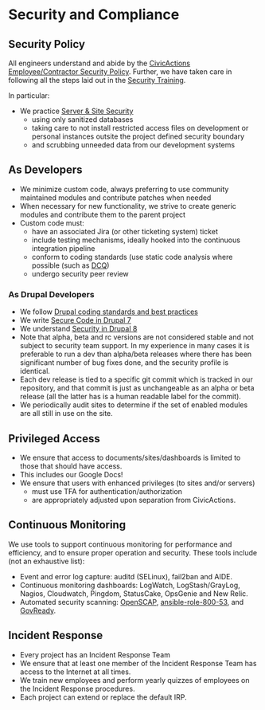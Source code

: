 # Security and Compliance

## Security Policy

All engineers understand and abide by the [CivicActions Employee/Contractor Security Policy](../03-policies/security.md). Further, we have taken care in following all the steps laid out in the [Security Training](../01-welcome-to-civicactions/training/security-training.md).

In particular:

* We practice [Server & Site Security](../03-policies/security.md#server--site-security)
    * using only sanitized databases
    * taking care to not install restricted access files on development or personal instances outsite the project defined security boundary
    * and scrubbing unneeded data from our development systems

## As Developers

* We minimize custom code, always preferring to use community maintained modules and contribute patches when needed
* When necessary for new functionality, we strive to create generic modules and contribute them to the parent project
* Custom code must:
    * have an associated Jira (or other ticketing system) ticket
    * include testing mechanisms, ideally hooked into the continuous integration pipeline
    * conform to coding standards (use static code analysis where possible (such as [DCQ](https://www.drupal.org/project/dcq))
    * undergo security peer review

### As Drupal Developers

* We follow [Drupal coding standards and best practices](https://www.drupal.org/developing/best-practices)
* We write [Secure Code in Drupal 7](https://www.drupal.org/docs/7/security/writing-secure-code)
* We understand [Security in Drupal 8](https://www.drupal.org/docs/8/security)
* Note that alpha, beta and rc versions are not considered stable and not subject to security team support. In my experience in many cases it is preferable to run a dev than alpha/beta releases where there has been significant number of bug fixes done, and the security profile is identical.
* Each dev release is tied to a specific git commit which is tracked in our repository, and that commit is just as unchangeable as an alpha or beta release (all the latter has is a human readable label for the commit).
* We periodically audit sites to determine if the set of enabled modules are all still in use on the site.

## Privileged Access

* We ensure that access to documents/sites/dashboards is limited to those that should have access.
* This includes our Google Docs!
* We ensure that users with enhanced privileges (to sites and/or servers)
    * must use TFA for authentication/authorization
    * are appropriately adjusted upon separation from CivicActions.

## Continuous Monitoring

We use tools to support continuous monitoring for performance and efficiency, and to ensure proper operation and security. These tools include (not an exhaustive list):

* Event and error log capture: auditd (SELinux), fail2ban and AIDE.
* Continuous monitoring dashboards: LogWatch, LogStash/GrayLog, Nagios, Cloudwatch, Pingdom, StatusCake, OpsGenie and New Relic.
* Automated security scanning: [OpenSCAP](http://www.open-scap.org/), [ansible-role-800-53](https://github.com/RedHatGov/ansible-role-800-53), and [GovReady](https://github.com/GovReady).

## Incident Response

* Every project has an Incident Response Team
* We ensure that at least one member of the Incident Response Team has access to the Internet at all times.
* We train new employees and perform yearly quizzes of employees on the Incident Response procedures.
* Each project can extend or replace the default IRP.

